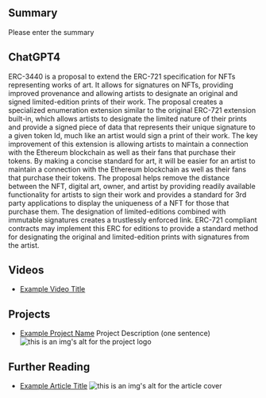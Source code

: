 ## Summary

Please enter the summary

## ChatGPT4

ERC-3440 is a proposal to extend the ERC-721 specification for NFTs representing works of art. It allows for signatures on NFTs, providing improved provenance and allowing artists to designate an original and signed limited-edition prints of their work. The proposal creates a specialized enumeration extension similar to the original ERC-721 extension built-in, which allows artists to designate the limited nature of their prints and provide a signed piece of data that represents their unique signature to a given token Id, much like an artist would sign a print of their work. The key improvement of this extension is allowing artists to maintain a connection with the Ethereum blockchain as well as their fans that purchase their tokens. By making a concise standard for art, it will be easier for an artist to maintain a connection with the Ethereum blockchain as well as their fans that purchase their tokens. The proposal helps remove the distance between the NFT, digital art, owner, and artist by providing readily available functionality for artists to sign their work and provides a standard for 3rd party applications to display the uniqueness of a NFT for those that purchase them. The designation of limited-editions combined with immutable signatures creates a trustlessly enforced link. ERC-721 compliant contracts may implement this ERC for editions to provide a standard method for designating the original and limited-edition prints with signatures from the artist.

## Videos

- [Example Video Title](https://www.youtube.com/watch?v=TDGq4aeevgY)

## Projects

- [Example Project Name](https://xxxx.xxx/xxxxx) Project Description (one sentence) ![this is an img's alt for the project logo](https://xxxx.xxx/project-logo.xxx)

## Further Reading

- [Example Article Title](https://xxxx.xxx/xxxxx) ![this is an img's alt for the article cover](https://xxxx.xxx/article-cover.xxx)
